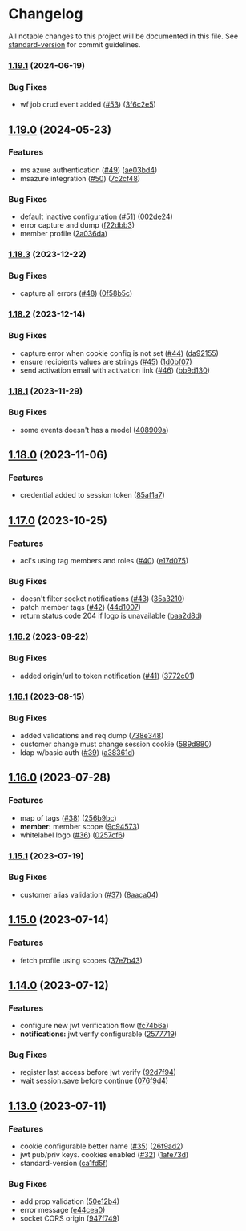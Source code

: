 # Changelog

All notable changes to this project will be documented in this file. See [standard-version](https://github.com/conventional-changelog/standard-version) for commit guidelines.

### [1.19.1](https://github.com/theeye-io-team/theeye-gateway/compare/1.19.0...1.19.1) (2024-06-19)


### Bug Fixes

* wf job crud event added ([#53](https://github.com/theeye-io-team/theeye-gateway/issues/53)) ([3f6c2e5](https://github.com/theeye-io-team/theeye-gateway/commit/3f6c2e592d1104dfc907cdc0b40e597a1d1d9572))

## [1.19.0](https://github.com/theeye-io-team/theeye-gateway/compare/1.18.3...1.19.0) (2024-05-23)


### Features

* ms azure authentication ([#49](https://github.com/theeye-io-team/theeye-gateway/issues/49)) ([ae03bd4](https://github.com/theeye-io-team/theeye-gateway/commit/ae03bd43731d5b162291d3a6e5b565e25a536e6b))
* msazure integration ([#50](https://github.com/theeye-io-team/theeye-gateway/issues/50)) ([7c2cf48](https://github.com/theeye-io-team/theeye-gateway/commit/7c2cf483df5e33ef185fb356cb783a1651c7a76d))


### Bug Fixes

* default inactive configuration ([#51](https://github.com/theeye-io-team/theeye-gateway/issues/51)) ([002de24](https://github.com/theeye-io-team/theeye-gateway/commit/002de2497255765b282232556b941212ca0b6626))
* error capture and dump ([f22dbb3](https://github.com/theeye-io-team/theeye-gateway/commit/f22dbb31cb8c7754d786b6eddcc01892d1216984))
* member profile ([2a036da](https://github.com/theeye-io-team/theeye-gateway/commit/2a036da28db3d8c7a6fac41710521f4c0881fa32))

### [1.18.3](https://github.com/theeye-io-team/theeye-gateway/compare/1.18.2...1.18.3) (2023-12-22)


### Bug Fixes

* capture all errors ([#48](https://github.com/theeye-io-team/theeye-gateway/issues/48)) ([0f58b5c](https://github.com/theeye-io-team/theeye-gateway/commit/0f58b5c66d3be92811c4f0101acd6b9147eda712))

### [1.18.2](https://github.com/theeye-io-team/theeye-gateway/compare/1.18.1...1.18.2) (2023-12-14)


### Bug Fixes

* capture error when cookie config is not set ([#44](https://github.com/theeye-io-team/theeye-gateway/issues/44)) ([da92155](https://github.com/theeye-io-team/theeye-gateway/commit/da921555412579ef7982ad535d5003ddfc5c56f4))
* ensure recipients values are strings ([#45](https://github.com/theeye-io-team/theeye-gateway/issues/45)) ([1d0bf07](https://github.com/theeye-io-team/theeye-gateway/commit/1d0bf07b9ed55c9f41da0d49b5da9601503d234d))
* send activation email with activation link ([#46](https://github.com/theeye-io-team/theeye-gateway/issues/46)) ([bb9d130](https://github.com/theeye-io-team/theeye-gateway/commit/bb9d130525a7f1fee9fc528d1f15434217b8b53d))

### [1.18.1](https://github.com/theeye-io-team/theeye-gateway/compare/1.18.0...1.18.1) (2023-11-29)


### Bug Fixes

* some events doesn't has a model ([408909a](https://github.com/theeye-io-team/theeye-gateway/commit/408909a5fec9e60945bb84ca1c943c7282646831))

## [1.18.0](https://github.com/theeye-io-team/theeye-gateway/compare/1.17.0...1.18.0) (2023-11-06)


### Features

* credential added to session token ([85af1a7](https://github.com/theeye-io-team/theeye-gateway/commit/85af1a731cbb5cf08a462894951281afbcc7862a))

## [1.17.0](https://github.com/theeye-io-team/theeye-gateway/compare/1.16.2...1.17.0) (2023-10-25)


### Features

* acl's using tag members and roles ([#40](https://github.com/theeye-io-team/theeye-gateway/issues/40)) ([e17d075](https://github.com/theeye-io-team/theeye-gateway/commit/e17d075d40804c9bfbecdac64958f4fc4414f6af))


### Bug Fixes

* doesn't filter socket notifications ([#43](https://github.com/theeye-io-team/theeye-gateway/issues/43)) ([35a3210](https://github.com/theeye-io-team/theeye-gateway/commit/35a3210334ff38aee092db6743727480acf0d03d))
* patch member tags ([#42](https://github.com/theeye-io-team/theeye-gateway/issues/42)) ([44d1007](https://github.com/theeye-io-team/theeye-gateway/commit/44d1007ac82c899b2a3de94e6a946ce8b83cee71))
* return status code 204 if logo is unavailable ([baa2d8d](https://github.com/theeye-io-team/theeye-gateway/commit/baa2d8d79f6028c55c243da870ee7af3c407cc0f))

### [1.16.2](https://github.com/theeye-io-team/theeye-gateway/compare/1.16.1...1.16.2) (2023-08-22)


### Bug Fixes

* added origin/url to token notification ([#41](https://github.com/theeye-io-team/theeye-gateway/issues/41)) ([3772c01](https://github.com/theeye-io-team/theeye-gateway/commit/3772c0162cc60b8de4b52fd205695c21de37dd38))

### [1.16.1](https://github.com/theeye-io-team/theeye-gateway/compare/1.16.0...1.16.1) (2023-08-15)


### Bug Fixes

* added validations and req dump ([738e348](https://github.com/theeye-io-team/theeye-gateway/commit/738e3481df23d739035a687b1a3f2bc2e3508669))
* customer change must change session cookie ([589d880](https://github.com/theeye-io-team/theeye-gateway/commit/589d8806145a6646550e88ba503a705636b23165))
* ldap w/basic auth ([#39](https://github.com/theeye-io-team/theeye-gateway/issues/39)) ([a38361d](https://github.com/theeye-io-team/theeye-gateway/commit/a38361d1afdb4db27b28cf5978c56bfcc505d141))

## [1.16.0](https://github.com/theeye-io-team/theeye-gateway/compare/1.15.1...1.16.0) (2023-07-28)


### Features

* map of tags ([#38](https://github.com/theeye-io-team/theeye-gateway/issues/38)) ([256b9bc](https://github.com/theeye-io-team/theeye-gateway/commit/256b9bc29bcbee88e57d33683b9d9448304072b6))
* **member:** member scope ([9c94573](https://github.com/theeye-io-team/theeye-gateway/commit/9c94573d3c684b3218c8956a58b5ab9a72917582))
* whitelabel logo ([#36](https://github.com/theeye-io-team/theeye-gateway/issues/36)) ([0257cf6](https://github.com/theeye-io-team/theeye-gateway/commit/0257cf6606c2bcc2ce806f932fe9f9964f83f457))

### [1.15.1](https://github.com/theeye-io-team/theeye-gateway/compare/1.15.0...1.15.1) (2023-07-19)


### Bug Fixes

* customer alias validation ([#37](https://github.com/theeye-io-team/theeye-gateway/issues/37)) ([8aaca04](https://github.com/theeye-io-team/theeye-gateway/commit/8aaca04a7d4db7f3b8a3cd9903bb28a1d9d6433f))

## [1.15.0](https://github.com/theeye-io-team/theeye-gateway/compare/1.14.0...1.15.0) (2023-07-14)


### Features

* fetch profile using scopes ([37e7b43](https://github.com/theeye-io-team/theeye-gateway/commit/37e7b4394f65a0f46739d1d0a3b45f7df057c297))

## [1.14.0](https://github.com/theeye-io-team/theeye-gateway/compare/1.13.0...1.14.0) (2023-07-12)


### Features

* configure new jwt verification flow ([fc74b6a](https://github.com/theeye-io-team/theeye-gateway/commit/fc74b6a421d88e929069175739d29c202643e3b2))
* **notifications:** jwt verify configurable ([2577719](https://github.com/theeye-io-team/theeye-gateway/commit/2577719f925a032f9a5441d7c2cd857ed9d11bd5))


### Bug Fixes

* register last access before jwt verify ([92d7f94](https://github.com/theeye-io-team/theeye-gateway/commit/92d7f940a0f55b37e023a31ea2370a127965b054))
* wait session.save before continue ([076f9d4](https://github.com/theeye-io-team/theeye-gateway/commit/076f9d4667a6d705084927532c53b1afdc9a6a43))

## [1.13.0](https://github.com/theeye-io-team/theeye-gateway/compare/1.12.9...1.13.0) (2023-07-11)


### Features

* cookie configurable better name ([#35](https://github.com/theeye-io-team/theeye-gateway/issues/35)) ([26f9ad2](https://github.com/theeye-io-team/theeye-gateway/commit/26f9ad24496f7600e6047cb70fa10e82cf970331))
* jwt pub/priv keys. cookies enabled ([#32](https://github.com/theeye-io-team/theeye-gateway/issues/32)) ([1afe73d](https://github.com/theeye-io-team/theeye-gateway/commit/1afe73dc87620466fe55f951251ea5d1e11336ab))
* standard-version ([ca1fd5f](https://github.com/theeye-io-team/theeye-gateway/commit/ca1fd5f6a31592929e3edf934e3ea4bfe83a0c35))


### Bug Fixes

* add prop validation ([50e12b4](https://github.com/theeye-io-team/theeye-gateway/commit/50e12b4f0fcdf1e1635a0a5606504b75607888df))
* error message ([e44cea0](https://github.com/theeye-io-team/theeye-gateway/commit/e44cea0856cae1891939280fa2783ad7b70f3858))
* socket CORS origin ([947f749](https://github.com/theeye-io-team/theeye-gateway/commit/947f7493baab34d693092b9f7c606c24a672a471))
